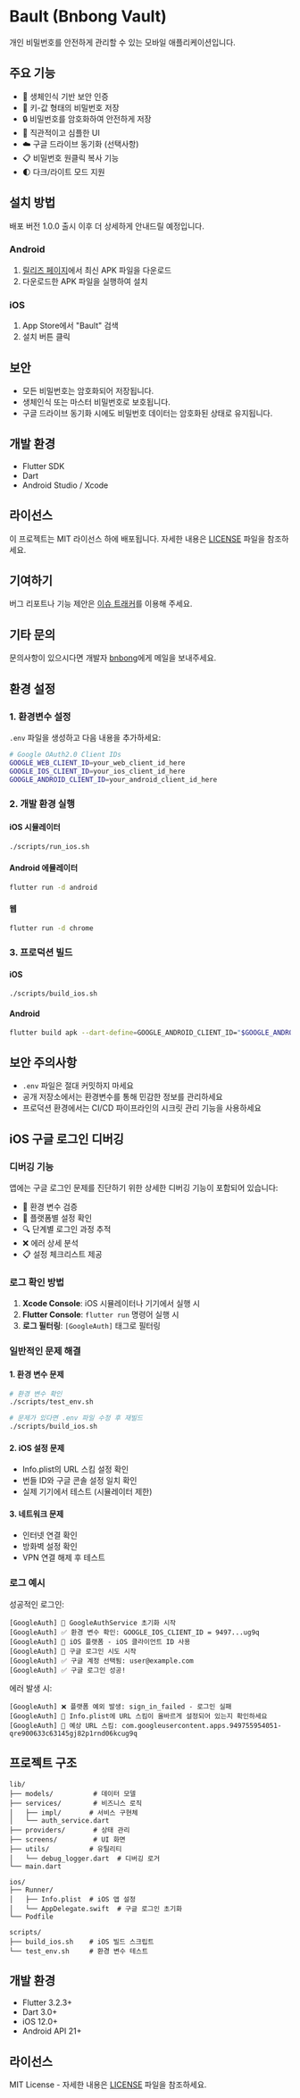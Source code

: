 # Bault (Bnbong Vault)

개인 비밀번호를 안전하게 관리할 수 있는 모바일 애플리케이션입니다.

## 주요 기능

- 🔐 생체인식 기반 보안 인증
- 🔑 키-값 형태의 비밀번호 저장
- 🔒 비밀번호를 암호화하여 안전하게 저장
- 📱 직관적이고 심플한 UI
- ☁️ 구글 드라이브 동기화 (선택사항)
- 📋 비밀번호 원클릭 복사 기능
- 🌓 다크/라이트 모드 지원

## 설치 방법

배포 버전 1.0.0 출시 이후 더 상세하게 안내드릴 예정입니다.

### Android
1. [릴리즈 페이지](https://github.com/bnbong/Bault/releases)에서 최신 APK 파일을 다운로드
2. 다운로드한 APK 파일을 실행하여 설치

### iOS
1. App Store에서 "Bault" 검색
2. 설치 버튼 클릭

## 보안

- 모든 비밀번호는 암호화되어 저장됩니다.
- 생체인식 또는 마스터 비밀번호로 보호됩니다.
- 구글 드라이브 동기화 시에도 비밀번호 데이터는 암호화된 상태로 유지됩니다.

## 개발 환경

- Flutter SDK
- Dart
- Android Studio / Xcode

## 라이선스

이 프로젝트는 MIT 라이선스 하에 배포됩니다. 자세한 내용은 [LICENSE](./LICENSE) 파일을 참조하세요.

## 기여하기

버그 리포트나 기능 제안은 [이슈 트래커](https://github.com/bnbong/Bault/issues)를 이용해 주세요.

## 기타 문의

문의사항이 있으시다면 개발자 [bnbong](mailto:bbbong9@gmail.com)에게 메일을 보내주세요.

## 환경 설정

### 1. 환경변수 설정
`.env` 파일을 생성하고 다음 내용을 추가하세요:

```bash
# Google OAuth2.0 Client IDs
GOOGLE_WEB_CLIENT_ID=your_web_client_id_here
GOOGLE_IOS_CLIENT_ID=your_ios_client_id_here
GOOGLE_ANDROID_CLIENT_ID=your_android_client_id_here
```

### 2. 개발 환경 실행

#### iOS 시뮬레이터
```bash
./scripts/run_ios.sh
```

#### Android 에뮬레이터
```bash
flutter run -d android
```

#### 웹
```bash
flutter run -d chrome
```

### 3. 프로덕션 빌드

#### iOS
```bash
./scripts/build_ios.sh
```

#### Android
```bash
flutter build apk --dart-define=GOOGLE_ANDROID_CLIENT_ID="$GOOGLE_ANDROID_CLIENT_ID"
```

## 보안 주의사항

- `.env` 파일은 절대 커밋하지 마세요
- 공개 저장소에서는 환경변수를 통해 민감한 정보를 관리하세요
- 프로덕션 환경에서는 CI/CD 파이프라인의 시크릿 관리 기능을 사용하세요

## iOS 구글 로그인 디버깅

### 디버깅 기능

앱에는 구글 로그인 문제를 진단하기 위한 상세한 디버깅 기능이 포함되어 있습니다:

- 🔧 환경 변수 검증
- 📱 플랫폼별 설정 확인
- 🔍 단계별 로그인 과정 추적
- ❌ 에러 상세 분석
- 📋 설정 체크리스트 제공

### 로그 확인 방법

1. **Xcode Console**: iOS 시뮬레이터나 기기에서 실행 시
2. **Flutter Console**: `flutter run` 명령어 실행 시
3. **로그 필터링**: `[GoogleAuth]` 태그로 필터링

### 일반적인 문제 해결

#### 1. 환경 변수 문제
```bash
# 환경 변수 확인
./scripts/test_env.sh

# 문제가 있다면 .env 파일 수정 후 재빌드
./scripts/build_ios.sh
```

#### 2. iOS 설정 문제
- Info.plist의 URL 스킴 설정 확인
- 번들 ID와 구글 콘솔 설정 일치 확인
- 실제 기기에서 테스트 (시뮬레이터 제한)

#### 3. 네트워크 문제
- 인터넷 연결 확인
- 방화벽 설정 확인
- VPN 연결 해제 후 테스트

### 로그 예시

성공적인 로그인:
```
[GoogleAuth] 🔧 GoogleAuthService 초기화 시작
[GoogleAuth] ✅ 환경 변수 확인: GOOGLE_IOS_CLIENT_ID = 9497...ug9q
[GoogleAuth] 🍎 iOS 플랫폼 - iOS 클라이언트 ID 사용
[GoogleAuth] 🔄 구글 로그인 시도 시작
[GoogleAuth] ✅ 구글 계정 선택됨: user@example.com
[GoogleAuth] ✅ 구글 로그인 성공!
```

에러 발생 시:
```
[GoogleAuth] ❌ 플랫폼 예외 발생: sign_in_failed - 로그인 실패
[GoogleAuth] 🍎 Info.plist에 URL 스킴이 올바르게 설정되어 있는지 확인하세요
[GoogleAuth] 🍎 예상 URL 스킴: com.googleusercontent.apps.949755954051-qre900633c63145gj82p1rnd06kcug9q
```

## 프로젝트 구조

```
lib/
├── models/          # 데이터 모델
├── services/        # 비즈니스 로직
│   ├── impl/       # 서비스 구현체
│   └── auth_service.dart
├── providers/       # 상태 관리
├── screens/         # UI 화면
├── utils/          # 유틸리티
│   └── debug_logger.dart  # 디버깅 로거
└── main.dart

ios/
├── Runner/
│   ├── Info.plist  # iOS 앱 설정
│   └── AppDelegate.swift  # 구글 로그인 초기화
└── Podfile

scripts/
├── build_ios.sh    # iOS 빌드 스크립트
└── test_env.sh     # 환경 변수 테스트
```

## 개발 환경

- Flutter 3.2.3+
- Dart 3.0+
- iOS 12.0+
- Android API 21+

## 라이선스

MIT License - 자세한 내용은 [LICENSE](LICENSE) 파일을 참조하세요.
